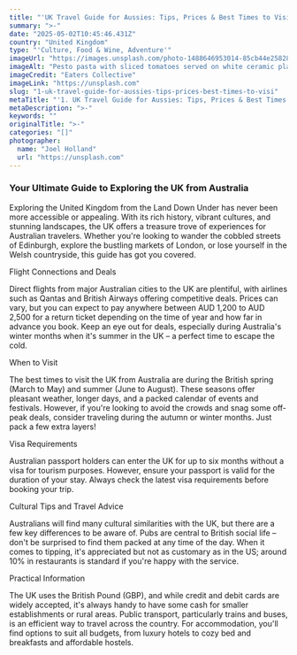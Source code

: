 ```yaml
---
title: "'UK Travel Guide for Aussies: Tips, Prices & Best Times to Visit'"
summary: ">-"
date: "2025-05-02T10:45:46.431Z"
country: "United Kingdom"
type: "'Culture, Food & Wine, Adventure'"
imageUrl: "https://images.unsplash.com/photo-1488646953014-85cb44e25828?q=80&w=1935&auto=format&fit=crop&ixlib=rb-4.0.3&ixid=M3wxMjA3fDB8MHxwaG90by1wYWdlfHx8fGVufDB8fHx8fA%3D%3D"
imageAlt: "Pesto pasta with sliced tomatoes served on white ceramic plate"
imageCredit: "Eaters Collective"
imageLink: "https://unsplash.com"
slug: "1-uk-travel-guide-for-aussies-tips-prices-best-times-to-visi"
metaTitle: "'1. UK Travel Guide for Aussies: Tips, Prices & Best Times to Visit'"
metaDescription: ">-"
keywords: ""
originalTitle: ">-"
categories: "[]"
photographer:
  name: "Joel Holland"
  url: "https://unsplash.com"
---
```







### Your Ultimate Guide to Exploring the UK from Australia

Exploring the United Kingdom from the Land Down Under has never been more accessible or appealing. With its rich history, vibrant cultures, and stunning landscapes, the UK offers a treasure trove of experiences for Australian travelers. Whether you're looking to wander the cobbled streets of Edinburgh, explore the bustling markets of London, or lose yourself in the Welsh countryside, this guide has got you covered.

Flight Connections and Deals

Direct flights from major Australian cities to the UK are plentiful, with airlines such as Qantas and British Airways offering competitive deals. Prices can vary, but you can expect to pay anywhere between AUD 1,200 to AUD 2,500 for a return ticket depending on the time of year and how far in advance you book. Keep an eye out for deals, especially during Australia's winter months when it's summer in the UK – a perfect time to escape the cold.

When to Visit

The best times to visit the UK from Australia are during the British spring (March to May) and summer (June to August). These seasons offer pleasant weather, longer days, and a packed calendar of events and festivals. However, if you're looking to avoid the crowds and snag some off-peak deals, consider traveling during the autumn or winter months. Just pack a few extra layers!

Visa Requirements

Australian passport holders can enter the UK for up to six months without a visa for tourism purposes. However, ensure your passport is valid for the duration of your stay. Always check the latest visa requirements before booking your trip.

Cultural Tips and Travel Advice

Australians will find many cultural similarities with the UK, but there are a few key differences to be aware of. Pubs are central to British social life – don't be surprised to find them packed at any time of the day. When it comes to tipping, it's appreciated but not as customary as in the US; around 10% in restaurants is standard if you're happy with the service.

Practical Information

The UK uses the British Pound (GBP), and while credit and debit cards are widely accepted, it's always handy to have some cash for smaller establishments or rural areas. Public transport, particularly trains and buses, is an efficient way to travel across the country. For accommodation, you'll find options to suit all budgets, from luxury hotels to cozy bed and breakfasts and affordable hostels.
